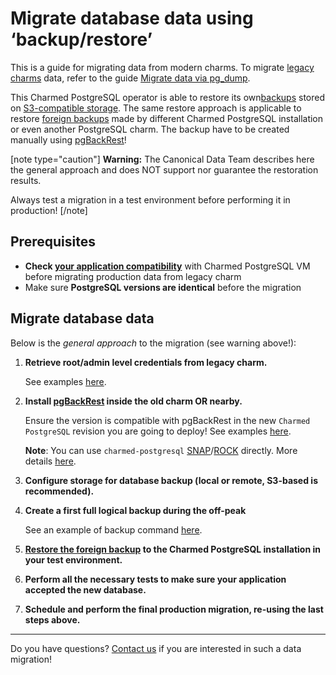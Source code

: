 # Migrate database data using ‘backup/restore’

This is a guide for migrating data from modern charms. To migrate [legacy charms](/t/11013) data, refer to the guide [Migrate data via pg_dump](/t/10690).

This Charmed PostgreSQL operator is able to restore its own[backups](/t/9693) stored on [S3-compatible storage](/t/9681). The same restore approach is applicable to restore [foreign backups](/t/9691) made by different Charmed PostgreSQL installation or even another PostgreSQL charm. The backup have to be created manually using [pgBackRest](https://pgbackrest.org/)!

[note type="caution"]
**Warning:** The Canonical Data Team describes here the general approach and does NOT support nor guarantee the restoration results. 

Always test a migration in a test environment before performing it in production!
[/note]

## Prerequisites
* **Check [your application compatibility](/t/10690)** with Charmed PostgreSQL VM before migrating production data from legacy charm
* Make sure **PostgreSQL versions are identical** before the migration

## Migrate database data
Below is the *general approach* to the migration (see warning above!):

1. **Retrieve root/admin level credentials from legacy charm.** 

   See examples [here](/t/12163).

2. **Install [pgBackRest](https://pgbackrest.org/) inside the old charm OR nearby.** 

    Ensure the version is compatible with pgBackRest in the new `Charmed PostgreSQL` revision you are going to deploy! See examples [here](https://pgbackrest.org/user-guide.html#installation).

   **Note**: You can use `charmed-postgresql` [SNAP](https://snapcraft.io/charmed-postgresql)/[ROCK](https://github.com/canonical/charmed-postgresql-rock) directly. More details [here](/t/11857#hld).

3. **Configure storage for database backup (local or remote, S3-based is recommended).**

4. **Create a first full logical backup during the off-peak** 

   See an example of backup command [here](https://github.com/canonical/postgresql-k8s-operator/commit/f39caaa4c5c85afdb157bd53df54a24a1b9687ac#diff-cc5993b9da2438ecff27897b3ab9d2f9bc445cbf5b4f6369a1a0c2f404fe6a4fR186-R212).

5. **[Restore the foreign backup](/t/9691) to the Charmed PostgreSQL installation in your test environment.**
6. **Perform all the necessary tests to make sure your application accepted the new database.**
7. **Schedule and perform the final production migration, re-using the last steps above.**

---
Do you have questions? [Contact us](/t/11863) if you are interested in such a data migration!